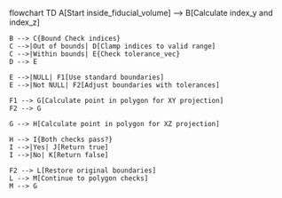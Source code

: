 flowchart TD
    A[Start inside_fiducial_volume] --> B[Calculate index_y and index_z]
    
    B --> C{Bound Check indices}
    C -->|Out of bounds| D[Clamp indices to valid range]
    C -->|Within bounds| E{Check tolerance_vec}
    D --> E
    
    E -->|NULL| F1[Use standard boundaries]
    E -->|Not NULL| F2[Adjust boundaries with tolerances]
    
    F1 --> G[Calculate point in polygon for XY projection]
    F2 --> G
    
    G --> H[Calculate point in polygon for XZ projection]
    
    H --> I{Both checks pass?}
    I -->|Yes| J[Return true]
    I -->|No| K[Return false]
    
    F2 --> L[Restore original boundaries]
    L --> M[Continue to polygon checks]
    M --> G